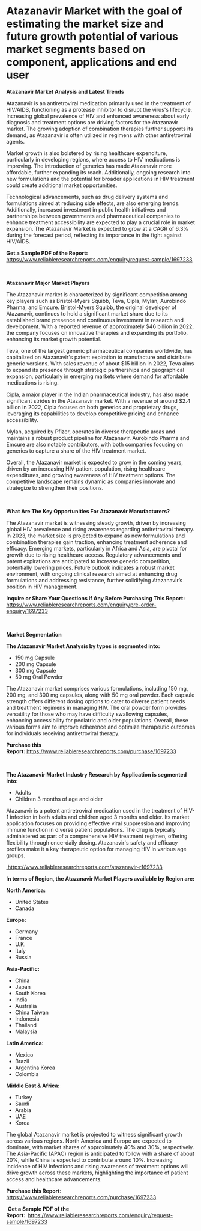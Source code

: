 <p><h1>Atazanavir Market with the goal of estimating the market size and future growth potential of various market segments based on component, applications and end user</h1></p><p><strong>Atazanavir Market Analysis and Latest Trends</strong></p>
<p><p>Atazanavir is an antiretroviral medication primarily used in the treatment of HIV/AIDS, functioning as a protease inhibitor to disrupt the virus's lifecycle. Increasing global prevalence of HIV and enhanced awareness about early diagnosis and treatment options are driving factors for the Atazanavir market. The growing adoption of combination therapies further supports its demand, as Atazanavir is often utilized in regimens with other antiretroviral agents.</p><p>Market growth is also bolstered by rising healthcare expenditure, particularly in developing regions, where access to HIV medications is improving. The introduction of generics has made Atazanavir more affordable, further expanding its reach. Additionally, ongoing research into new formulations and the potential for broader applications in HIV treatment could create additional market opportunities.</p><p>Technological advancements, such as drug delivery systems and formulations aimed at reducing side effects, are also emerging trends. Additionally, increased investment in public health initiatives and partnerships between governments and pharmaceutical companies to enhance treatment accessibility are expected to play a crucial role in market expansion. The Atazanavir Market is expected to grow at a CAGR of 6.3% during the forecast period, reflecting its importance in the fight against HIV/AIDS.</p></p>
<p><strong>Get a Sample PDF of the Report:&nbsp;</strong> <a href="https://www.reliableresearchreports.com/enquiry/request-sample/1697233?utm_campaign=2215&utm_medium=2&utm_source=Github&utm_content=ia&utm_term=19042025&utm_id=atazanavir">https://www.reliableresearchreports.com/enquiry/request-sample/1697233</a></p>
<p>&nbsp;</p>
<p><strong>Atazanavir Major Market Players</strong></p>
<p><p>The Atazanavir market is characterized by significant competition among key players such as Bristol-Myers Squibb, Teva, Cipla, Mylan, Aurobindo Pharma, and Emcure. Bristol-Myers Squibb, the original developer of Atazanavir, continues to hold a significant market share due to its established brand presence and continuous investment in research and development. With a reported revenue of approximately $46 billion in 2022, the company focuses on innovative therapies and expanding its portfolio, enhancing its market growth potential.</p><p>Teva, one of the largest generic pharmaceutical companies worldwide, has capitalized on Atazanavir's patent expiration to manufacture and distribute generic versions. With sales revenue of about $15 billion in 2022, Teva aims to expand its presence through strategic partnerships and geographical expansion, particularly in emerging markets where demand for affordable medications is rising.</p><p>Cipla, a major player in the Indian pharmaceutical industry, has also made significant strides in the Atazanavir market. With a revenue of around $2.4 billion in 2022, Cipla focuses on both generics and proprietary drugs, leveraging its capabilities to develop competitive pricing and enhance accessibility.</p><p>Mylan, acquired by Pfizer, operates in diverse therapeutic areas and maintains a robust product pipeline for Atazanavir. Aurobindo Pharma and Emcure are also notable contributors, with both companies focusing on generics to capture a share of the HIV treatment market.</p><p>Overall, the Atazanavir market is expected to grow in the coming years, driven by an increasing HIV patient population, rising healthcare expenditures, and growing awareness of HIV treatment options. The competitive landscape remains dynamic as companies innovate and strategize to strengthen their positions.</p></p>
<p>&nbsp;</p>
<p><strong>What Are The Key Opportunities For Atazanavir Manufacturers?</strong></p>
<p><p>The Atazanavir market is witnessing steady growth, driven by increasing global HIV prevalence and rising awareness regarding antiretroviral therapy. In 2023, the market size is projected to expand as new formulations and combination therapies gain traction, enhancing treatment adherence and efficacy. Emerging markets, particularly in Africa and Asia, are pivotal for growth due to rising healthcare access. Regulatory advancements and patent expirations are anticipated to increase generic competition, potentially lowering prices. Future outlook indicates a robust market environment, with ongoing clinical research aimed at enhancing drug formulations and addressing resistance, further solidifying Atazanavir’s position in HIV management.</p></p>
<p><strong>Inquire or Share Your Questions If Any Before Purchasing This Report:</strong> <a href="https://www.reliableresearchreports.com/enquiry/pre-order-enquiry/1697233?utm_campaign=2215&utm_medium=2&utm_source=Github&utm_content=ia&utm_term=19042025&utm_id=atazanavir">https://www.reliableresearchreports.com/enquiry/pre-order-enquiry/1697233</a></p>
<p>&nbsp;</p>
<p><strong>Market Segmentation</strong></p>
<p><strong>The Atazanavir Market Analysis by types is segmented into:</strong></p>
<p><ul><li>150 mg Capsule</li><li>200 mg Capsule</li><li>300 mg Capsule</li><li>50 mg Oral Powder</li></ul></p>
<p><p>The Atazanavir market comprises various formulations, including 150 mg, 200 mg, and 300 mg capsules, along with 50 mg oral powder. Each capsule strength offers different dosing options to cater to diverse patient needs and treatment regimens in managing HIV. The oral powder form provides versatility for those who may have difficulty swallowing capsules, enhancing accessibility for pediatric and older populations. Overall, these various forms aim to improve adherence and optimize therapeutic outcomes for individuals receiving antiretroviral therapy.</p></p>
<p><strong>Purchase this Report:&nbsp;</strong><a href="https://www.reliableresearchreports.com/purchase/1697233?utm_campaign=2215&utm_medium=2&utm_source=Github&utm_content=ia&utm_term=19042025&utm_id=atazanavir">https://www.reliableresearchreports.com/purchase/1697233</a></p>
<p>&nbsp;</p>
<p><strong>The Atazanavir Market Industry Research by Application is segmented into:</strong></p>
<p><ul><li>Adults</li><li>Children 3 months of age and older</li></ul></p>
<p><p>Atazanavir is a potent antiretroviral medication used in the treatment of HIV-1 infection in both adults and children aged 3 months and older. Its market application focuses on providing effective viral suppression and improving immune function in diverse patient populations. The drug is typically administered as part of a comprehensive HIV treatment regimen, offering flexibility through once-daily dosing. Atazanavir's safety and efficacy profiles make it a key therapeutic option for managing HIV in various age groups.</p></p>
<p><a href="https://www.reliableresearchreports.com/atazanavir-r1697233?utm_campaign=2215&utm_medium=2&utm_source=Github&utm_content=ia&utm_term=19042025&utm_id=atazanavir">&nbsp;https://www.reliableresearchreports.com/atazanavir-r1697233</a></p>
<p><strong>In terms of Region, the Atazanavir Market Players available by Region are:</strong></p>
<p>
    <p> <strong> North America: </strong>
        <ul>
            <li>United States</li>
            <li>Canada</li>
        </ul>
        </p> 
    <p> <strong> Europe: </strong>
        <ul>
            <li>Germany</li>
            <li>France</li>
            <li>U.K.</li>
            <li>Italy</li>
            <li>Russia</li>
        </ul>
        </p> 
    <p> <strong> Asia-Pacific: </strong>
        <ul>
            <li>China</li>
            <li>Japan</li>
            <li>South Korea</li>
            <li>India</li>
            <li>Australia</li>
            <li>China Taiwan</li>
            <li>Indonesia</li>
            <li>Thailand</li>
            <li>Malaysia</li>
        </ul>
        </p> 
    <p> <strong> Latin America: </strong>
        <ul>
            <li>Mexico</li>
            <li>Brazil</li>
            <li>Argentina Korea</li>
            <li>Colombia</li>
        </ul>
        </p> 
    <p> <strong> Middle East & Africa: </strong>
        <ul>
            <li>Turkey</li>
            <li>Saudi</li>
            <li>Arabia</li>
            <li>UAE</li>
            <li>Korea</li>
        </ul>
    </p>
    </p>
<p><p>The global Atazanavir market is projected to witness significant growth across various regions. North America and Europe are expected to dominate, with market shares of approximately 40% and 30%, respectively. The Asia-Pacific (APAC) region is anticipated to follow with a share of about 20%, while China is expected to contribute around 10%. Increasing incidence of HIV infections and rising awareness of treatment options will drive growth across these markets, highlighting the importance of patient access and healthcare advancements.</p></p>
<p><strong>Purchase this Report: </strong><a href="https://www.reliableresearchreports.com/purchase/1697233?utm_campaign=2215&utm_medium=2&utm_source=Github&utm_content=ia&utm_term=19042025&utm_id=atazanavir">https://www.reliableresearchreports.com/purchase/1697233</a></p>
<p>&nbsp;<strong>Get a Sample PDF of the Report:&nbsp;&nbsp;</strong><a href="https://www.reliableresearchreports.com/enquiry/request-sample/1697233?utm_campaign=2215&utm_medium=2&utm_source=Github&utm_content=ia&utm_term=19042025&utm_id=atazanavir">https://www.reliableresearchreports.com/enquiry/request-sample/1697233</a></p>
<p><strong></strong></p>
<p><p></p><p></p><p></p></p>